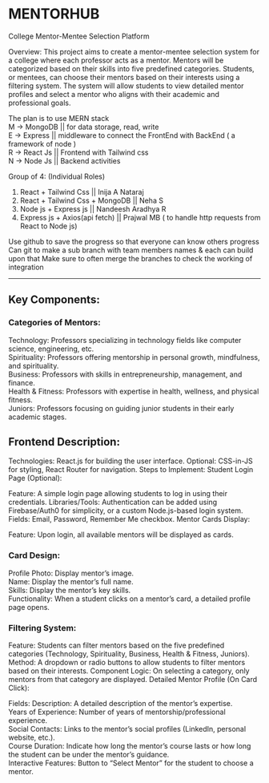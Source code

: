 # MENTORHUB
College Mentor-Mentee Selection Platform

Overview: 
This project aims to create a mentor-mentee selection system for a college where each professor acts as a mentor. Mentors will be categorized based on their skills into five predefined categories. Students, or mentees, can choose their mentors based on their interests using a filtering system. The system will allow students to view detailed mentor profiles and select a mentor who aligns with their academic and professional goals.

The plan is to use MERN stack \
M ->  MongoDB || for data storage, read, write \
E -> Express  || middleware to connect the FrontEnd with BackEnd ( a framework of node ) \
R -> React Js || Frontend with Tailwind css \
N -> Node Js  || Backend activities

Group of 4: (Individual Roles)
1. React + Tailwind Css           || Inija A Nataraj
2. React + Tailwind Css + MongoDB || Neha S
3. Node js + Express js           || Nandeesh Aradhya R
4. Express js + Axios(api fetch)  || Prajwal MB
( to handle http requests from React to Node js) 

Use github to save the progress so that everyone can know others progress
Can git to make a sub branch with team members names & each can build upon that
Make sure to often merge the branches to check the working of integration

----------

## Key Components:
### Categories of Mentors:
Technology: Professors specializing in technology fields like computer science, engineering, etc. \
Spirituality: Professors offering mentorship in personal growth, mindfulness, and spirituality. \
Business: Professors with skills in entrepreneurship, management, and finance. \
Health & Fitness: Professors with expertise in health, wellness, and physical fitness. \
Juniors: Professors focusing on guiding junior students in their early academic stages. 

## Frontend Description:
Technologies:
React.js for building the user interface.
Optional: CSS-in-JS for styling, React Router for navigation.
Steps to Implement:
Student Login Page (Optional):

Feature: A simple login page allowing students to log in using their credentials.
Libraries/Tools: Authentication can be added using Firebase/Auth0 for simplicity, or a custom Node.js-based login system.
Fields: Email, Password, Remember Me checkbox.
Mentor Cards Display:

Feature: Upon login, all available mentors will be displayed as cards. 
### Card Design: 
Profile Photo: Display mentor’s image. \
Name: Display the mentor’s full name. \
Skills: Display the mentor’s key skills. \
Functionality: When a student clicks on a mentor’s card, a detailed profile page opens. 

### Filtering System:
Feature: Students can filter mentors based on the five predefined categories (Technology, Spirituality, Business, Health & Fitness, Juniors).
Method: A dropdown or radio buttons to allow students to filter mentors based on their interests.
Component Logic: On selecting a category, only mentors from that category are displayed.
Detailed Mentor Profile (On Card Click):

Fields:
Description: A detailed description of the mentor’s expertise. \
Years of Experience: Number of years of mentorship/professional experience. \
Social Contacts: Links to the mentor’s social profiles (LinkedIn, personal website, etc.). \
Course Duration: Indicate how long the mentor’s course lasts or how long the student can be under the mentor’s guidance. \
Interactive Features:
Button to “Select Mentor” for the student to choose a mentor.

